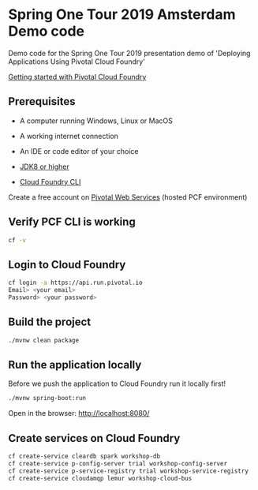# Spring One Tour 2019 Amsterdam Demo code

Demo code for the Spring One Tour 2019 presentation demo of 'Deploying Applications Using Pivotal Cloud Foundry'

[Getting started with Pivotal Cloud Foundry](https://pivotal.io/platform/pcf-tutorials/getting-started-with-pivotal-cloud-foundry)

## Prerequisites 

* A computer running Windows, Linux or MacOS
* A working internet connection
* An IDE or code editor of your choice

* [JDK8 or higher](https://www.oracle.com/technetwork/java/javase/downloads/index.html)
* [Cloud Foundry CLI](https://docs.run.pivotal.io/cf-cli/install-go-cli.html)

Create a free account on [Pivotal Web Services](https://run.pivotal.io/) (hosted PCF environment)

## Verify PCF CLI is working

```bash
cf -v
```

## Login to Cloud Foundry

```bash
cf login -a https://api.run.pivotal.io
Email> <your email>
Password> <your password>
```

## Build the project

```bash
./mvnw clean package
```

## Run the application locally

Before we push the application to Cloud Foundry run it locally first!

```bash
./mvnw spring-boot:run
```

Open in the browser: [http://localhost:8080/](http://localhost:8080/)

## Create services on Cloud Foundry

```bash
cf create-service cleardb spark workshop-db
cf create-service p-config-server trial workshop-config-server
cf create-service p-service-registry trial workshop-service-registry
cf create-service cloudamqp lemur workshop-cloud-bus
```